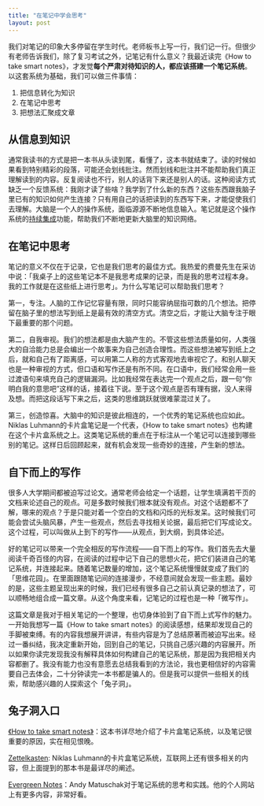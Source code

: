 ```yaml
---
title: "在笔记中学会思考"
layout: post
---
```


我们对笔记的印象大多停留在学生时代。老师板书上写一行，我们记一行。但很少有老师告诉我们，除了复习考试之外，记笔记有什么意义？我最近读完《How to take smart notes》，才发觉**每个严肃对待知识的人，都应该搭建一个笔记系统**。以这套系统为基础，我们可以做三件事情：

1. 把信息转化为知识
2. 在笔记中思考
3. 把想法汇聚成文章

## 从信息到知识
通常我读书的方式是把一本书从头读到尾，看懂了，这本书就结束了。读的时候如果看到特别精彩的段落，可能还会划线批注。然而划线和批注并不能帮助我们真正理解读到的内容。反复阅读也不行，别人的话背下来还是别人的话。这种阅读方式缺乏一个反馈系统：我刚才读了些啥？我学到了什么新的东西？这些东西跟我脑子里已有的知识如何产生连接？只有用自己的话把读到的东西写下来，才能促使我们去理解。大脑是一个人的操作系统，面临源源不断地信息输入。笔记就是这个操作系统的[持续集成](https://www.ruanyifeng.com/blog/2015/09/continuous-integration.html)功能，帮助我们不断地更新大脑里的知识网络。

## 在笔记中思考
笔记的意义不仅在于记录，它也是我们思考的最佳方式。我热爱的费曼先生在采访中说：「我桌子上的这些笔记本不是我思考成果的记录，而是我的思考过程本身。我的工作就是在这些纸上进行思考」。为什么写笔记可以帮助我们思考？

第一，专注。人脑的工作记忆容量有限，同时只能容纳屈指可数的几个想法。把停留在脑子里的想法写到纸上是最有效的清空方式。清空之后，才能让大脑专注于眼下最重要的那个问题。

第二，自我审视。我们的想法都是由大脑产生的。不管这些想法质量如何，人类强大的自洽能力总是会编出一个故事来为自己创造合理性。而这些想法被写到纸上之后，就和自己有了距离感，可以用第二人称的方式客观地去审视它了。和别人聊天也是一种审视的方式，但口语和写作还是有所不同。在口语中，我们经常会用一些过渡语句来填充自己的逻辑漏洞。比如我经常在表达完一个观点之后，跟一句“你明白我的意思吧”这样的话，接着往下说。至于这个观点是否有理有据，没人来得及想。而把这段话写下来之后，这类的思维跳跃就很难蒙混过关了。

第三，创造惊喜。大脑中的知识是彼此相连的，一个优秀的笔记系统也应如此。Niklas Luhmann的卡片盒笔记是一个代表，《How to take smart notes》也构建在这个卡片盒系统之上。这类笔记系统的重点在于标注从一个笔记可以连接到哪些别的笔记。这样日后回顾起来，就有机会发现一些奇妙的连接，产生新的想法。

## 自下而上的写作
很多人大学期间都被迫写过论文。通常老师会给定一个话题，让学生填满若干页的文档来论述自己的观点。可是多数时候我们根本就没有观点。对这个话题都不了解，哪来的观点？于是只能对着一个空白的文档和闪烁的光标发呆。这时候我们可能会尝试头脑风暴，产生一些观点，然后去寻找相关论据，最后把它们写成论文。这个过程，可以叫做从上到下的写作——从观点，到大纲，到具体论述。

好的笔记可以带来一个完全相反的写作流程——自下而上的写作。我们首先去大量阅读千奇百怪的内容，在阅读的过程中记下自己的思想火花，把它们装进自己的笔记系统，并连接起来。随着笔记数量的增加，这个笔记系统慢慢就变成了我们的「思维花园」。在里面跟随笔记间的连接漫步，不经意间就会发现一些主题。最妙的是，这些主题呈现出来的时候，我们已经有很多自己之前认真记录的想法了，可以顺畅地组合成一篇文章。从这个角度来看，记笔记的过程也是一种「微写作」。

这篇文章是我对于相关笔记的一个整理，也切身体验到了自下而上式写作的魅力。一开始我想写一篇《How to take smart notes》的阅读感想，结果却发现自己的手脚被束缚。有的内容我想展开讲讲，有些内容是为了总结原著而被迫写出来。经过一番纠结，我决定重新开始，回到自己的笔记，只挑自己感兴趣的内容展开。所以如果你读完发现我没有解释具体如何构建自己的笔记系统，那是因为我把相关内容都删了。我没有能力也没有意愿去总结我看到的方法论，我也更相信好的内容需要自己去体会，二十分钟读完一本书都是骗人的。但是我可以提供一些相关的线索，帮助感兴趣的人探索这个「兔子洞」。

## 兔子洞入口

[《How to take smart notes》](https://book.douban.com/subject/30216624//)：这本书详尽地介绍了卡片盒笔记系统，以及笔记很重要的原因，实在相见恨晚。

[Zettelkasten](https://en.wikipedia.org/wiki/Zettelkasten): Niklas Luhmann的卡片盒笔记系统，互联网上还有很多相关的内容，但上面提到的那本书是最详尽的阐述。

[Evergreen Notes](https://notes.andymatuschak.org/Evergreen_notes)：Andy Matuschak对于笔记系统的思考和实践。他的个人网站上有更多内容，非常好看。
